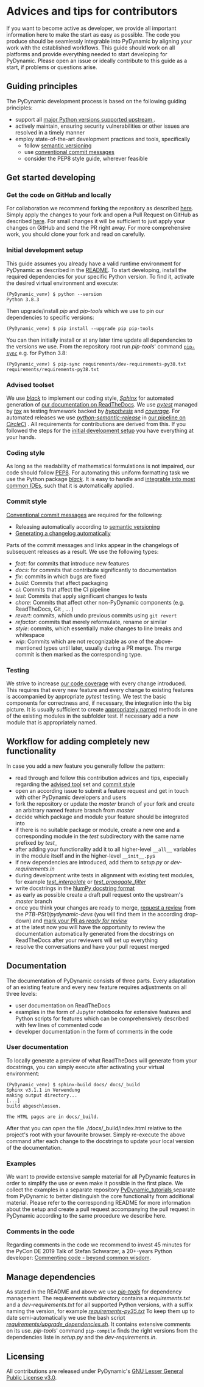 # Advices and tips for contributors

If you want to become active as developer, we provide all important information here
to make the start as easy as possible. The code you produce should be seamlessly
integrable into PyDynamic by aligning your work with the established workflows.
This guide should work on all platforms and provide everything needed to start
developing for PyDynamic. Please open an issue or ideally contribute to this
guide as a start, if problems or questions arise.

## Guiding principles

The PyDynamic development process is based on the following guiding principles: 

- support all [major Python versions supported upstream
  ](https://devguide.python.org/#status-of-python-branches).
- actively maintain, ensuring security vulnerabilities or other issues
  are resolved in a timely manner 
- employ state-of-the-art development practices and tools, specifically
  - follow [semantic versioning](https://semver.org/)
  - use [conventional commit messages](https://www.conventionalcommits.org/en/v1.0.0/)
  - consider the PEP8 style guide, wherever feasible

## Get started developing

### Get the code on GitHub and locally

For collaboration we recommend forking the repository as described 
[here](https://help.github.com/en/articles/fork-a-repo). Simply apply the changes to
your fork and open a Pull Request on GitHub as described
[here](https://help.github.com/en/articles/creating-a-pull-request). For small
changes it will be sufficient to just apply your changes on GitHub and send the PR
right away. For more comprehensive work, you should clone your fork and read on
carefully.
   
### Initial development setup

This guide assumes you already have a valid runtime environment for PyDynamic as
described in the [README](https://github.com/PTB-PSt1/PyDynamic/blob/master/README.md).
To start developing, install the required dependencies for your specific Python
version. To find it, activate the desired virtual environment and execute:

```shell
(PyDynamic_venv) $ python --version
Python 3.8.3
```

Then upgrade/install _pip_ and _pip-tools_ which we use to pin our dependencies to
specific versions:
 
```shell
(PyDynamic_venv) $ pip install --upgrade pip pip-tools
```

You can then initially install or at any later time update
all dependencies to the versions we use. From the repository root run _pip-tools_'
command [`pip-sync`](https://pypi.org/project/pip-tools/#example-usage-for-pip-sync)
e.g. for Python 3.8:

```shell
(PyDynamic_venv) $ pip-sync requirements/dev-requirements-py38.txt requirements/requirements-py38.txt
```

### Advised toolset

We use [_black_](https://pypi.org/project/black/) to implement our coding style,
[_Sphinx_](https://pypi.org/project/Sphinx/) for automated generation of [our
 documentation on ReadTheDocs](https://pydynamic.readthedocs.io/en/latest/). We use
[_pytest_](https://pypi.org/project/pytest/) managed by
[_tox_](https://pypi.org/project/tox/) as testing framework backed by
[_hypothesis_](https://pypi.org/project/hypothesis/) and
[_coverage_](https://pypi.org/project/coverage/). For automated releases we use
[_python-semantic-release_](https://github.com/relekang/python-semantic-release) in
[our pipeline on _CircleCI_](https://app.circleci.com/pipelines/github/PTB-PSt1/PyDynamic)
. All requirements for contributions are derived from this. If you followed the
steps for the [initial development setup](#Initial-development-setup) you have
everything at your hands.

### Coding style

As long as the readability of mathematical formulations is not impaired, our code
should follow [PEP8](https://www.python.org/dev/peps/pep-0008/). For automating this 
uniform formatting task we use the Python package
[_black_](https://pypi.org/project/black/). It is easy to handle and [integrable into
 most common IDEs](https://github.com/psf/black#editor-integration), such that it is
automatically applied.

### Commit style

[Conventional commit messages](https://www.conventionalcommits.org/en/v1.0.0/#summary)
are required for the following:

- Releasing automatically according to [semantic versioning](https://semver.org/)
- [Generating  a changelog automatically](https://github.com/PTB-PSt1/PyDynamic/releases/tag/v1.4.0)

Parts of the commit messages and links appear in the changelogs of subsequent
releases as a result. We use the following types:

- _feat_: for commits that introduce new features 
- _docs_: for commits that contribute significantly to documentation
- _fix_: commits in which bugs are fixed
- _build_: Commits that affect packaging
- _ci_: Commits that affect the CI pipeline
- _test_: Commits that apply significant changes to tests
- _chore_: Commits that affect other non-PyDynamic components (e.g. ReadTheDocs, Git
, ... )
- _revert_: commits, which undo previous commits using `git revert`
- _refactor_: commits that merely reformulate, rename or similar
- _style_: commits, which essentially make changes to line breaks and whitespace
- _wip_: Commits which are not recognizable as one of the above-mentioned types until
  later, usually during a PR merge.  The merge commit is then marked as the
  corresponding type.

###  Testing

We strive to increase [our code coverage](https://codecov.io/gh/PTB-PSt1/PyDynamic) with 
every change introduced. This requires that every new feature and every change to 
existing features is accompanied by appropriate _pytest_ testing. We test the basic
components for correctness and, if necessary, the integration into the big picture.
It is usually sufficient to create
[appropriately named](https://docs.pytest.org/en/latest/goodpractices.html#conventions-for-python-test-discovery)
methods in one of the existing modules in the subfolder test. If necessary add
a new module that is appropriately named.

## Workflow for adding completely new functionality

In case you add a new feature you generally follow the pattern:

- read through and follow this contribution advices and tips, especially regarding 
  the [advised tool](#advised-toolset) set and [commit style](#commit-style)
- open an according issue to submit a feature request and get in touch with other
  PyDynamic developers and users
- fork the repository or update the _master_ branch of your fork and create an
  arbitrary named feature branch from _master_
- decide which package and module your feature should be integrated into
- if there is no suitable package or module, create a new one and a corresponding
  module in the _test_ subdirectory with the same name prefixed by _test__
- after adding your functionality add it to all higher-level `__all__` variables in
  the module itself and in the higher-level `__init__.py`s
- if new dependencies are introduced, add them to _setup.py_ or _dev-requirements.in_
- during development write tests in alignment with existing test modules, for example
  [_test_interpolate_](https://github.com/PTB-PSt1/PyDynamic/blob/master/test/test_interpolate.py)
  or [_test_propagate_filter_](https://github.com/PTB-PSt1/PyDynamic/blob/master/test/test_propagate_filter.py)
- write docstrings in the
  [NumPy docstring format](https://numpydoc.readthedocs.io/en/latest/format.html#docstring-standard)
- as early as possible create a draft pull request onto the upstream's _master_
  branch
- once you think your changes are ready to merge,
  [request a review](https://help.github.com/en/github/collaborating-with-issues-and-pull-requests/requesting-a-pull-request-review)
  from the _PTB-PSt1/pydynamic-devs_ (you will find them in the according drop-down) and
  [mark your PR as _ready for review_](https://help.github.com/en/github/collaborating-with-issues-and-pull-requests/changing-the-stage-of-a-pull-request#marking-a-pull-request-as-ready-for-review)
- at the latest now you will have the opportunity to review the documentation
  automatically generated from the docstrings on ReadTheDocs after your reviewers
  will set up everything 
- resolve the conversations and have your pull request merged

## Documentation

The documentation of PyDynamic consists of three parts. Every adaptation of an
existing feature and every new feature requires adjustments on all three levels:

- user documentation on ReadTheDocs
- examples in the form of Jupyter notebooks for extensive features and Python scripts
  for features which can be comprehensively described with few lines of commented code 
- developer documentation in the form of comments in the code

### User documentation

To locally generate a preview of what ReadTheDocs will generate from your docstrings,
you can simply execute after activating your virtual environment:

```shell
(PyDynamic_venv) $ sphinx-build docs/ docs/_build
Sphinx v3.1.1 in Verwendung
making output directory...
[...]
build abgeschlossen.

The HTML pages are in docs/_build.
```

After that you can open the file ./docs/_build/index.html relative to the project's
root with your favourite browser. Simply re-execute the above command after each
change to the docstrings to update your local version of the documentation.

### Examples

We want to provide extensive sample material for all PyDynamic features in order to
simplify the use or even make it possible in the first place. We collect the
examples in a separate repository [PyDynamic_tutorials
](https://github.com/PTB-PSt1/PyDynamic_tutorials) separate from PyDynamic to
better distinguish the core functionality from additional material. Please refer to
the corresponding README for more information about the setup and create a pull
request accompanying the pull request in PyDynamic according to the same procedure
we describe here.

### Comments in the code

Regarding comments in the code we recommend to invest 45 minutes for the PyCon DE
2019 Talk of Stefan Schwarzer, a 20+-years Python developer:
[Commenting code - beyond common wisdom](https://www.youtube.com/watch?v=tP5uWCruaBs&list=PLHd2BPBhxqRLEhEaOFMWHBGpzyyF-ChZU&index=22&t=0s).

## Manage dependencies

As stated in the README and above we use
[_pip-tools_](https://pypi.org/project/pip-tools/) for dependency management. The
requirements subdirectory contains a _requirements.txt_ and a _dev-requirements.txt_
for all supported Python versions, with a suffix naming the version, for example
[_requirements-py35.txt_](https://github.com/PTB-PSt1/PyDynamic/blob/master/requirements/requirements-py35.txt)
To keep them up to date semi-automatically we use the bash script
[_requirements/upgrade_dependencies.sh_](https://github.com/PTB-PSt1/PyDynamic/blob/master/requirements/upgrade_dependencies.sh).
It contains extensive comments on its use. _pip-tools_' command `pip-compile` finds
the right versions from the dependencies liste in _setup.py_ and the
_dev-requirements.in_.

## Licensing

All contributions are released under PyDynamic's 
[GNU Lesser General Public License v3.0](https://github.com/PTB-PSt1/PyDynamic/blob/master/licence.txt).